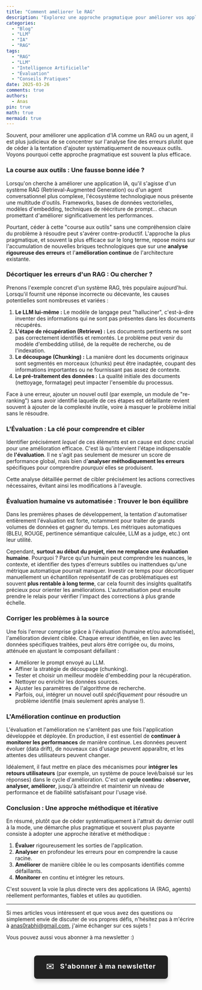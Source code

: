 ```yaml
---
title: "Comment améliorer le RAG"
description: "Explorez une approche pragmatique pour améliorer vos applications IA (RAG, agents) en privilégiant l'analyse rigoureuse des erreurs plutôt que l'ajout systématique de nouveaux outils."
categories:
  - "Blog"
  - "LLM"
  - "IA"
  - "RAG"
tags:
  - "RAG"
  - "LLM"
  - "Intelligence Artificielle"
  - "Évaluation"
  - "Conseils Pratiques"
date: 2025-03-26
comments: true
authors:
  - Anas
pin: true
math: true
mermaid: true
---
```


Souvent, pour améliorer une application d'IA comme un RAG ou un agent, il est plus judicieux de se concentrer sur l'analyse fine des erreurs plutôt que de céder à la tentation d'ajouter systématiquement de nouveaux outils. Voyons pourquoi cette approche pragmatique est souvent la plus efficace.

### La course aux outils : Une fausse bonne idée ?

Lorsqu'on cherche à améliorer une application IA, qu'il s'agisse d'un système RAG (Retrieval-Augmented Generation) ou d'un agent conversationnel plus complexe, l'écosystème technologique nous présente une multitude d'outils. Frameworks, bases de données vectorielles, modèles d'embedding, techniques de réécriture de prompt... chacun promettant d'améliorer significativement les performances.

Pourtant, céder à cette "course aux outils" sans une compréhension claire du problème à résoudre peut s'avérer contre-productif. L'approche la plus pragmatique, et souvent la plus efficace sur le long terme, repose moins sur l'accumulation de nouvelles briques technologiques que sur une **analyse rigoureuse des erreurs** et l'**amélioration continue** de l'architecture existante.

<!-- more -->

### Décortiquer les erreurs d'un RAG : Ou chercher ?

Prenons l'exemple concret d'un système RAG, très populaire aujourd'hui. Lorsqu'il fournit une réponse incorrecte ou décevante, les causes potentielles sont nombreuses et variées :

1.  **Le LLM lui-même :** Le modèle de langage peut "halluciner", c'est-à-dire inventer des informations qui ne sont pas présentes dans les documents récupérés.
2.  **L'étape de récupération (Retrieve) :** Les documents pertinents ne sont pas correctement identifiés et remontés. Le problème peut venir du modèle d'embedding utilisé, de la requête de recherche, ou de l'indexation.
3.  **Le découpage (Chunking) :** La manière dont les documents originaux sont segmentés en morceaux (chunks) peut être inadaptée, coupant des informations importantes ou ne fournissant pas assez de contexte.
4.  **Le pré-traitement des données :** La qualité initiale des documents (nettoyage, formatage) peut impacter l'ensemble du processus.

Face à une erreur, ajouter un nouvel outil (par exemple, un module de "re-ranking") sans avoir identifié laquelle de ces étapes est défaillante revient souvent à ajouter de la complexité inutile, voire à masquer le problème initial sans le résoudre.

### L'Évaluation : La clé pour comprendre et cibler

Identifier précisément *lequel* de ces éléments est en cause est donc crucial pour une amélioration efficace. C'est là qu'intervient l'étape indispensable de **l'évaluation**. Il ne s'agit pas seulement de mesurer un score de performance global, mais bien d'**analyser méthodiquement les erreurs** spécifiques pour comprendre *pourquoi* elles se produisent.

Cette analyse détaillée permet de cibler précisément les actions correctives nécessaires, évitant ainsi les modifications à l'aveugle.

### Évaluation humaine vs automatisée : Trouver le bon équilibre

Dans les premières phases de développement, la tentation d'automatiser entièrement l'évaluation est forte, notamment pour traiter de grands volumes de données et gagner du temps. Les métriques automatiques (BLEU, ROUGE, pertinence sémantique calculée, LLM as a judge, etc.) ont leur utilité.

Cependant, **surtout au début du projet, rien ne remplace une évaluation humaine**. Pourquoi ? Parce qu'un humain peut comprendre les nuances, le contexte, et identifier des types d'erreurs subtiles ou inattendues qu'une métrique automatique pourrait manquer. Investir ce temps pour décortiquer manuellement un échantillon représentatif de cas problématiques est souvent **plus rentable à long terme**, car cela fournit des insights qualitatifs précieux pour orienter les améliorations. L'automatisation peut ensuite prendre le relais pour vérifier l'impact des corrections à plus grande échelle.

### Corriger les problèmes à la source

Une fois l'erreur comprise grâce à l'évaluation (humaine et/ou automatisée), l'amélioration devient ciblée. Chaque erreur identifiée, en lien avec les données spécifiques traitées, peut alors être corrigée ou, du moins, atténuée en ajustant le composant défaillant :

*   Améliorer le prompt envoyé au LLM.
*   Affiner la stratégie de découpage (chunking).
*   Tester et choisir un meilleur modèle d'embedding pour la récupération.
*   Nettoyer ou enrichir les données sources.
*   Ajuster les paramètres de l'algorithme de recherche.
*   Parfois, oui, intégrer un nouvel outil *spécifiquement* pour résoudre un problème identifié (mais seulement après analyse !).

### L'Amélioration continue en production

L'évaluation et l'amélioration ne s'arrêtent pas une fois l'application développée et déployée. En production, il est essentiel de **continuer à monitorer les performances** de manière continue. Les données peuvent évoluer (data drift), de nouveaux cas d'usage peuvent apparaître, et les attentes des utilisateurs peuvent changer.

Idéalement, il faut mettre en place des mécanismes pour **intégrer les retours utilisateurs** (par exemple, un système de pouce levé/baissé sur les réponses) dans le cycle d'amélioration. C'est un **cycle continu : observer, analyser, améliorer**, jusqu'à atteindre et maintenir un niveau de performance et de fiabilité satisfaisant pour l'usage visé.

### Conclusion : Une approche méthodique et itérative

En résumé, plutôt que de céder systématiquement à l'attrait du dernier outil à la mode, une démarche plus pragmatique et souvent plus payante consiste à adopter une approche itérative et méthodique :

1.  **Évaluer** rigoureusement les sorties de l'application.
2.  **Analyser** en profondeur les erreurs pour en comprendre la cause racine.
3.  **Améliorer** de manière ciblée le ou les composants identifiés comme défaillants.
4.  **Monitorer** en continu et intégrer les retours.

C'est souvent la voie la plus directe vers des applications IA (RAG, agents) réellement performantes, fiables et utiles au quotidien.

---------

Si mes articles vous intéressent et que vous avez des questions ou simplement envie de discuter de vos propres défis, n'hésitez pas à m'écrire à anas0rabhi@gmail.com, j'aime échanger sur ces sujets !

Vous pouvez aussi vous abonner à ma newsletter :)

<div style="text-align: center; margin: 40px 0;">
  <a href="https://anas-ai.kit.com/d8b1a255cc" target="_blank" style="display: inline-block; background-color: #222222; color: #ffffff; font-weight: bold; padding: 16px 32px; text-decoration: none; border-radius: 8px; font-size: 18px; letter-spacing: 0.8px; box-shadow: 0 6px 12px rgba(0, 0, 0, 0.2); transition: all 0.3s ease; border: none;">
    <span style="margin-right: 10px;">✉️</span> S'abonner à ma newsletter
  </a>
</div>
